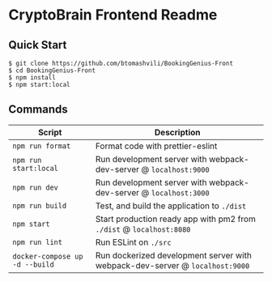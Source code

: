 
# CryptoBrain Frontend Readme

Quick Start
-----------

```shell
$ git clone https://github.com/btomashvili/BookingGenius-Front
$ cd BookingGenius-Front
$ npm install
$ npm start:local
```

Commands
--------

|Script|Description|
|---|---|
|`npm run format`| Format code with prettier-eslint |
|`npm run start:local`| Run development server with webpack-dev-server @ `localhost:9000`|
|`npm run dev`| Run development server with webpack-dev-server @ `localhost:3000`|
|`npm run build`| Test, and build the application to `./dist`|
|`npm start`| Start production ready app with pm2 from `./dist` @ `localhost:8080`|
|`npm run lint`| Run ESLint on `./src`|
|`docker-compose up -d --build`| Run dockerized development server with webpack-dev-server @ `localhost:9000`|
